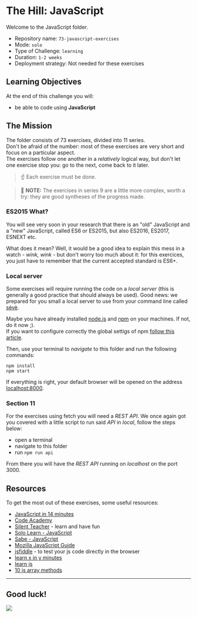 # The Hill: JavaScript

Welcome to the JavaScript folder.

- Repository name: `73-javascript-exercises`
- Mode: `solo`
- Type of Challenge: `learning`
- Duration: `1-2 weeks`
- Deployment strategy: Not needed for these exercises

## Learning Objectives

At the end of this challenge you will:

- be able to code using **JavaScript**

## The Mission

The folder consists of 73 exercises, divided into 11 series.  
Don't be afraid of the number: most of these exercises are very short and focus on a particular aspect.  
The exercises follow one another in a _relatively_ logical way, but don't let one exercise stop you: go to the next, come back to it later.

> ☝️ Each exercise must be done.

> 🤟 **NOTE:** The exercises in series 9 are a little more complex, worth a try: they are good syntheses of the progress made.

### ES2015 What?

You will see very soon in your research that there is an "old" JavaScript and a "new" JavaScript, called ES6 or ES2015, but also ES2016, ES2017, ESNEXT etc.

What does it mean? Well, it would be a good idea to explain this mess in a watch - _wink, wink_ - but don't worry too much about it: for this exercices, you just have to remember that the current accepted standard is ES6+.

### Local server

Some exercises will require running the code on a _local server_ (this is generally a good practice that should always be used). Good news: we prepared for you small a local server to use from your command line called [sèvè](https://github.com/leny/seve).

Maybe you have already installed [node.js](https://nodejs.org/en/) and [npm](https://docs.npmjs.com/about-npm/) on your machines. If not, do it now ;).  
If you want to configure correctly the global settigs of npm [follow this article](https://docs.npmjs.com/resolving-eacces-permissions-errors-when-installing-packages-globally#manually-change-npms-default-directory).

Then, use your terminal to _navigate_ to this folder and run the following commands:

    npm install
    npm start

If everything is right, your default browser will be opened on the address [localhost:8000](https://localhost:8000).

### Section 11

For the exercises using fetch you will need a _REST API_. We once again got you
covered with a little script to run said _API_ in _local_, follow the steps
below:

- open a terminal
- navigate to this folder
- run `npm run api`

From there you will have the _REST API_ running on _localhost_ on the port 3000.

## Resources

To get the most out of these exercises, some useful resources:

- [JavaScript in 14 minutes](https://jgthms.com/javascript-in-14-minutes/)
- [Code Academy](https://www.codecademy.com/learn/introduction-to-javascript)
- [Silent Teacher](http://silentteacher.toxicode.fr/) - learn and have fun
- [Solo Learn - JavaScript](https://www.sololearn.com/Course/JavaScript/)
- [Sabe - JavaScript](https://sabe.io/classes/javascript)
- [Mozilla JavaScript Guide](https://developer.mozilla.org/en-US/docs/Web/JavaScript/Guide)
- [jsfiddle](https://jsfiddle.net/) - to test your js code directly in the browser
- [learn x in y minutes](https://learnxinyminutes.com/docs/javascript/)
- [learn js](http://www.learn-js.org/)
- [10 js array methods](https://dev.to/frugencefidel/10-javascript-array-methods-you-should-know-4lk3)

---

## Good luck!

![](https://media.giphy.com/media/xT9DPPqwOCoxi3ASWc/giphy.gif)

